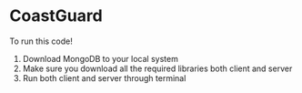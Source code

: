 # CoastGuard

To run this code! 

1. Download MongoDB to your local system
2. Make sure you download all the required libraries both client and server
3. Run both client and server through terminal
